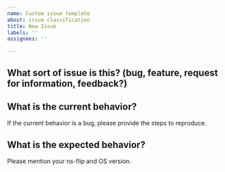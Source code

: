 ```yaml
---
name: Custom issue template
about: issue classification
title: New Issue
labels: ''
assignees: ''

---
```


What sort of issue is this?  (bug, feature, request for information, feedback?)
-----------------------------------------------------

What is the current behavior?
-----------------------------
If the current behavior is a bug, please provide the steps to reproduce.

What is the expected behavior?
------------------------------
Please mention your ns-flip and OS version.
